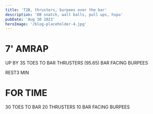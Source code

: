 ```yaml
---
title: 'T2B, thrusters, burpees over the bar'
description: 'DB snatch, wall balls, pull ups, hspu'
pubDate: 'Aug 30 2023'
heroImage: '/blog-placeholder-4.jpg'
---
```

# 7' AMRAP 
UP BY 3S 
TOES TO BAR 
THRUSTERS (95.65) 
BAR FACING BURPEES

 REST3 MIN 

# FOR TIME 
30 TOES TO BAR 
20 THRUSTERS 
10 BAR FACING BURPEES
